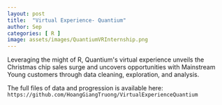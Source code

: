 ```yaml
---
layout: post
title:  "Virtual Experience- Quantium"
author: Sep
categories: [ R ]
image: assets/images/QuantiumVRInternship.png
---
```

Leveraging the might of R, Quantium's virtual experience unveils the Christmas chip sales surge and uncovers opportunities with Mainstream Young customers through data cleaning, exploration, and analysis.

The full files of data and progression is available here: `https://github.com/HoangGiangTruong/VirtualExperienceQuantium`

